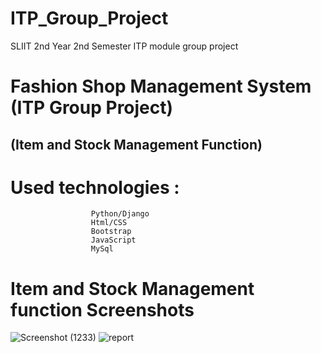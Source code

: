 # ITP_Group_Project
SLIIT 2nd Year 2nd Semester ITP module group project

# Fashion Shop Management System (ITP Group Project) 
## (Item and Stock Management Function) 
# Used technologies :
                      Python/Django
                      Html/CSS
                      Bootstrap
                      JavaScript
                      MySql
                    
                      
                      
  # Item and Stock Management function Screenshots


![Screenshot (1233)](https://user-images.githubusercontent.com/123579828/215286108-0c45b066-d383-4e00-9fb3-848398eae567.png)
![report](https://user-images.githubusercontent.com/123579828/215286108-0c45b066-d383-4e00-9fb3-848398eae567.png)



